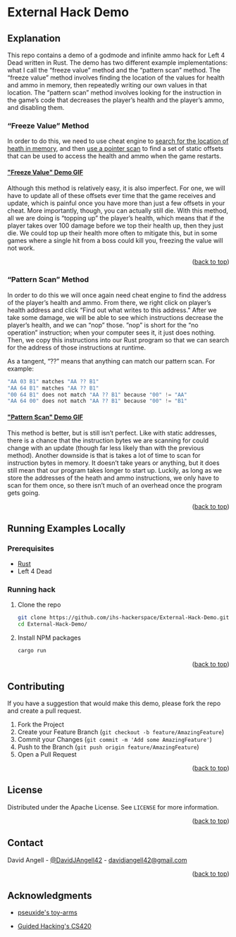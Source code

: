 <div id="top"></div>

<!-- OVERVIEW -->
# External Hack Demo
## Explanation

This repo contains a demo of a godmode and infinite ammo hack for Left 4 Dead written in Rust. The demo has two different example implementations: what I call the “freeze value” method and the “pattern scan” method. The “freeze value” method involves finding the location of the values for health and ammo in memory, then repeatedly writing our own values in that location.  The “pattern scan” method involves looking for the instruction in the game’s code that decreases the player’s health and the player’s ammo, and disabling them.

### “Freeze Value” Method

In order to do this, we need to use cheat engine to [search for the location of heath in memory](https://www.youtube.com/watch?v=xOBE_vWDX_I&list=PLt9cUwGw6CYG1b4L76vZ49tvI2mfmRSCl&index=3), and then [use a pointer scan](https://www.youtube.com/watch?v=_W0xdVO8-j4&list=PLt9cUwGw6CYG1b4L76vZ49tvI2mfmRSCl&index=7) to find a set of static offsets that can be used to access the health and ammo when the game restarts.

#### ["Freeze Value" Demo GIF](https://imgur.com/wltDX1J)

Although this method is relatively easy, it is also imperfect. For one, we will have to update all of these offsets ever time that the game receives and update, which is painful once you have more than just a few offsets in your cheat. More importantly, though, you can actually still die. With this method, all we are doing is “topping up” the player’s health, which means that if the player takes over 100 damage before we top their health up, then they just die. We could top up their health more often to mitigate this, but in some games where a single hit from a boss could kill you, freezing the value will not work.

<p align="right">(<a href="#top">back to top</a>)</p>


### “Pattern Scan” Method

In order to do this we will once again need cheat engine to find the address of the player’s health and ammo. From there, we right click on player’s health address and click “Find out what writes to this address.” After we take some damage, we will be able to see which instructions decrease the player’s health, and we can “nop” those. ”nop” is short for the “no operation” instruction; when your computer sees it, it just does nothing. Then, we copy this instructions into our Rust program so that we can search for the address of those instructions at runtime.

As a tangent, “??” means that anything can match our pattern scan. For example:

```powershell
"AA 03 B1" matches "AA ?? B1"
"AA 64 B1" matches "AA ?? B1"
"00 64 B1" does not match "AA ?? B1" because "00" != "AA"
"AA 64 00" does not match "AA ?? B1" because "00" != "B1"
```

#### ["Pattern Scan" Demo GIF](https://imgur.com/vdWzCdT)

This method is better, but is still isn’t perfect. Like with static addresses, there is a chance that the instruction bytes we are scanning for could change with an update (though far less likely than with the previous method). Another downside is that is takes a lot of time to scan for instruction bytes in memory. It doesn’t take years or anything, but it does still mean that our program takes longer to start up. Luckily, as long as we store the addresses of the heath and ammo instructions, we only have to scan for them once, so there isn’t much of an overhead once the program gets going.

<p align="right">(<a href="#top">back to top</a>)</p>

<!-- RUNNING EXAMPLES LOCALLY -->
## Running Examples Locally
### Prerequisites

* [Rust](https://www.rust-lang.org/)
* Left 4 Dead

### Running hack

1. Clone the repo
   ```sh
   git clone https://github.com/ihs-hackerspace/External-Hack-Demo.git
   cd External-Hack-Demo/
   ```
2. Install NPM packages
   ```sh
   cargo run
   ```

<p align="right">(<a href="#readme-top">back to top</a>)</p>


<!-- CONTRIBUTING -->
## Contributing

If you have a suggestion that would make this demo, please fork the repo and create a pull request.

1. Fork the Project
2. Create your Feature Branch (`git checkout -b feature/AmazingFeature`)
3. Commit your Changes (`git commit -m 'Add some AmazingFeature'`)
4. Push to the Branch (`git push origin feature/AmazingFeature`)
5. Open a Pull Request

<p align="right">(<a href="#top">back to top</a>)</p>



<!-- LICENSE -->
## License

Distributed under the Apache License. See `LICENSE` for more information.

<p align="right">(<a href="#top">back to top</a>)</p>



<!-- CONTACT -->
## Contact

David Angell - [@DavidJAngell42](https://twitter.com/DavidJAngell42) - davidjangell42@gmail.com

<p align="right">(<a href="#top">back to top</a>)</p>



<!-- ACKNOWLEDGMENTS -->
## Acknowledgments

* [pseuxide's toy-arms](https://github.com/pseuxide/toy-arms)

* [Guided Hacking's CS420](https://www.youtube.com/playlist?list=PLt9cUwGw6CYG1b4L76vZ49tvI2mfmRSCl)
